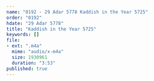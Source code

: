 ```yaml
---
name: "0192 - 29 Adar 5778 Kaddish in the Year 5725"
order: "0192"
hdate: "29 Adar 5778"
title: "Kaddish in the Year 5725"
keywords: []
file:
- ext: ".m4a"
  mime: "audio/x-m4a"
  size: 1930961
  duration: "3:53"
published: true
---
```


